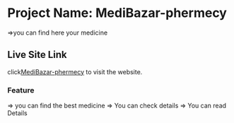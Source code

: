 # Project Name: MediBazar-phermecy
=>you can find here your medicine

## Live Site Link

click[MediBazar-phermecy](https://medibazar-pharmecy.web.app/) to visit the website.

### Feature

=> you can find the best medicine
=> You can check details
=> You can read Details
 
